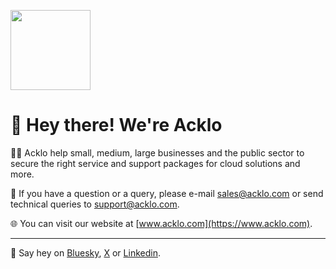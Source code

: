 [<img width="128" src="https://www.acklo.com/wp-content/themes/acklo/static/images/acklo-logo-transparent-blue.png">](https://www.acklo.com)

# 👋 Hey there! We're Acklo

🙋‍♀️ Acklo help small, medium, large businesses and the public sector to secure the right service and support packages for cloud solutions and more.

📧 If you have a question or a query, please e-mail sales@acklo.com or send technical queries to support@acklo.com.

🌐 You can visit our website at [www.acklo.com](https://www.acklo.com).
_____

🙋 Say hey on [Bluesky](https://bsky.app/profile/acklo.com), [X](https://x.com/acklocloud) or [Linkedin](https://www.linkedin.com/company/102021257/).
